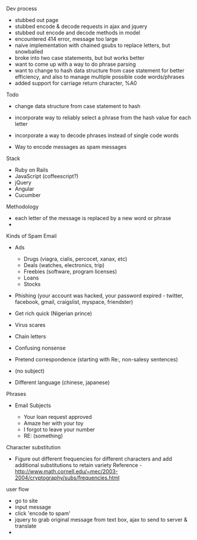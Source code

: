 Dev process
  - stubbed out page
  - stubbed encode & decode requests in ajax and jquery
  - stubbed out encode and decode methods in model
  - encountered 414 error, message too large
  - naive implementation with chained gsubs to replace letters, but snowballed
  - broke into two case statements, but but works better
  - want to come up with a way to do phrase parsing
  - want to change to hash data structure from case statement for better efficiency, and also to manage multiple possible code words/phrases
  - added support for carriage return character, %A0

Todo

  - change data structure from case statement to hash 
  - incorporate way to reliably select a phrase from the hash value for each letter
  - incorporate a way to decode phrases instead of single code words





- Way to encode messages as spam messages

Stack

- Ruby on Rails
- JavaScript (coffeescript?)
- jQuery
- Angular
- Cucumber

Methodology

- each letter of the message is replaced by a new word or phrase
- 

Kinds of Spam Email

- Ads
  - Drugs (viagra, cialis, percocet, xanax, etc)
  - Deals (watches, electronics, trip)
  - Freebies (software, program licenses)
  - Loans
  - Stocks
- Phishing (your account was hacked, your password expired - twitter, facebook, gmail, craigslist, myspace, friendster)
- Get rich quick (Nigerian prince)
- Virus scares
- Chain letters

- Confusing nonsense
- Pretend correspondence (starting with Re:, non-salesy sentences)
- (no subject)
- Different language (chinese, japanese)

Phrases

- Email Subjects
  
  - Your loan request approved
  - Amaze her with your toy
  - I forgot to leave your number
  - RE: (something)

Character substitution

  - Figure out different frequencies for different characters and add additional substitutions to retain variety
    Reference - http://www.math.cornell.edu/~mec/2003-2004/cryptography/subs/frequencies.html

user flow

  - go to site
  - input message 
  - click 'encode to spam'
  - jquery to grab original message from text box, ajax to send to server & translate
  - 




